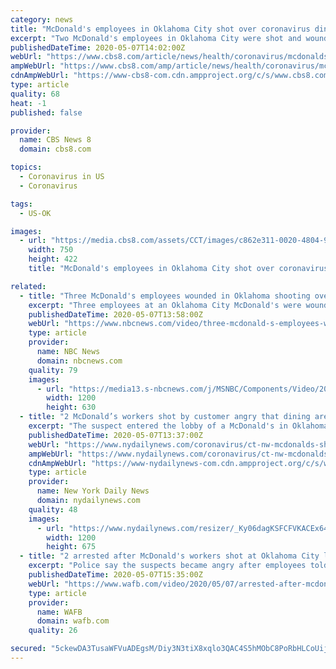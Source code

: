 ```yaml
---
category: news
title: "McDonald's employees in Oklahoma City shot over coronavirus dining area restrictions"
excerpt: "Two McDonald's employees in Oklahoma City were shot and wounded by a customer who was angry that the restaurant's dining area was closed because of the coronavirus pandemic, police said. A female suspect was in custody after the Wednesday night shooting,"
publishedDateTime: 2020-05-07T14:02:00Z
webUrl: "https://www.cbs8.com/article/news/health/coronavirus/mcdonalds-employees-shot-over-coronavirus-dining-area-restrictions/507-71ac81e3-bb8b-4850-862f-2493ab1795c6"
ampWebUrl: "https://www.cbs8.com/amp/article/news/health/coronavirus/mcdonalds-employees-shot-over-coronavirus-dining-area-restrictions/507-71ac81e3-bb8b-4850-862f-2493ab1795c6"
cdnAmpWebUrl: "https://www-cbs8-com.cdn.ampproject.org/c/s/www.cbs8.com/amp/article/news/health/coronavirus/mcdonalds-employees-shot-over-coronavirus-dining-area-restrictions/507-71ac81e3-bb8b-4850-862f-2493ab1795c6"
type: article
quality: 68
heat: -1
published: false

provider:
  name: CBS News 8
  domain: cbs8.com

topics:
  - Coronavirus in US
  - Coronavirus

tags:
  - US-OK

images:
  - url: "https://media.cbs8.com/assets/CCT/images/c862e311-0020-4804-96ac-270a14e090d2/c862e311-0020-4804-96ac-270a14e090d2_750x422.jpg"
    width: 750
    height: 422
    title: "McDonald's employees in Oklahoma City shot over coronavirus dining area restrictions"

related:
  - title: "Three McDonald's employees wounded in Oklahoma shooting over COVID-19 restrictions"
    excerpt: "Three employees at an Oklahoma City McDonald's were wounded Wednesday when a woman became angry and fired shots after being told the dining room was closed due to the coronavirus pandemic. KFOR's Taylor Adams reports."
    publishedDateTime: 2020-05-07T13:58:00Z
    webUrl: "https://www.nbcnews.com/video/three-mcdonald-s-employees-wounded-in-shooting-over-covid-19-restrictions-83135045778"
    type: article
    provider:
      name: NBC News
      domain: nbcnews.com
    quality: 79
    images:
      - url: "https://media13.s-nbcnews.com/j/MSNBC/Components/Video/202005/NC_mcdonaldsshooting0507_1920x1080.nbcnews-fp-1200-630.jpg"
        width: 1200
        height: 630
  - title: "2 McDonald’s workers shot by customer angry that dining area was closed because of the coronavirus, Oklahoma City police say"
    excerpt: "The suspect entered the lobby of a McDonald's in Oklahoma City and became agitated after being told the dining room was closed for safety reasons, police said."
    publishedDateTime: 2020-05-07T13:37:00Z
    webUrl: "https://www.nydailynews.com/coronavirus/ct-nw-mcdonalds-shooting-oklahoma-coronavirus-20200507-ic3us2m5pvbn5fwfwunozkdx4u-story.html"
    ampWebUrl: "https://www.nydailynews.com/coronavirus/ct-nw-mcdonalds-shooting-oklahoma-coronavirus-20200507-ic3us2m5pvbn5fwfwunozkdx4u-story.html?outputType=amp"
    cdnAmpWebUrl: "https://www-nydailynews-com.cdn.ampproject.org/c/s/www.nydailynews.com/coronavirus/ct-nw-mcdonalds-shooting-oklahoma-coronavirus-20200507-ic3us2m5pvbn5fwfwunozkdx4u-story.html?outputType=amp"
    type: article
    provider:
      name: New York Daily News
      domain: nydailynews.com
    quality: 48
    images:
      - url: "https://www.nydailynews.com/resizer/_Ky06dagKSFCFVKACEx64_qWUps=/1200x0/top/arc-anglerfish-arc2-prod-tronc.s3.amazonaws.com/public/JYTXEODX3FEPVOXXKAM76JN5D4"
        width: 1200
        height: 675
  - title: "2 arrested after McDonald's workers shot at Oklahoma City location closed due to COVID-19"
    excerpt: "Police say the suspects became angry after employees told them the dining room at the McDonald's location wasn't open."
    publishedDateTime: 2020-05-07T15:35:00Z
    webUrl: "https://www.wafb.com/video/2020/05/07/arrested-after-mcdonald-workers-shot-oklahoma-city-location-closed-due-covid-/"
    type: article
    provider:
      name: WAFB
      domain: wafb.com
    quality: 26

secured: "5ckewDA3TusaWFVuADEgsM/Diy3N3tiX8xqlo3QAC4S5hMObC8PoRbHLCoUijbbl72IBWhv+sy2m9TgNKaVu/a5X4rmcR/U0Mqe42mM40PfyngeeRiBjQYOZzJrPQd+rJsIeZlwOC40LNumZVtQB9FGZob6WD1/ucxk9vsMcHH+M5p/j24m6yKp6cbB4nRxONn19uHBTatItBXXiA06EAApvisgOaAkkJlXdvaaW3tvwYGnUaioR5fknE8Br0Y2WvFwxxbbGAqhuX62YjXe8gFEVhEAwM2UkuFeBWoNDen6h22IcSOkvTbqm+RkMWsT7;1e0Fz8lrXV4k826aUvszQg=="
---
```


